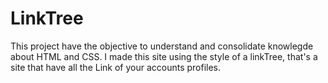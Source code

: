 # LinkTree

<p>This project have the objective to understand and consolidate knowlegde about HTML and CSS. I made this site using the style of a linkTree, that's a site that have all the Link of your accounts profiles.</p>

